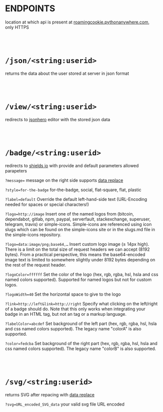 # ENDPOINTS


location at which api is present at [roamingcookie.pythonanywhere.com](https://roamingcookie.pythonanywhere.com), only HTTPS

<br><br>

# `/json/<string:userid>`
returns the data about the user stored at server in json format

<br><br>

# `/view/<string:userid>`
redirects to [jsonhero](https://jsonhero.io/) editor with the stored json data

<br><br>

# `/badge/<string:userid>`
redirects to [shields io](https://shields.io/) with provide and default parameters
allowed parapeters

`?message=` message on the right side supports [data replace](/docs/replace)

`?style=for-the-badge`  for-the-badge, social, flat-square, flat, plastic

`?label=default` Override the default left-hand-side text (URL-Encoding needed for spaces or special characters!)

`?logo=http://image` Insert one of the named logos from (bitcoin, dependabot, gitlab, npm, paypal, serverfault, stackexchange, superuser, telegram, travis) or simple-icons. Simple-icons are referenced using icon slugs which can be found on the simple-icons site or in the slugs.md file in the simple-icons repository.

`?logo=data:image/png;base64,…`	Insert custom logo image (≥ 14px high). There is a limit on the total size of request headers we can accept (8192 bytes). From a practical perspective, this means the base64-encoded image text is limited to somewhere slightly under 8192 bytes depending on the rest of the request header.

`?logoColor=ffffff` Set the color of the logo (hex, rgb, rgba, hsl, hsla and css named colors supported). Supported for named logos but not for custom logos.

`?logoWidth=40`	Set the horizontal space to give to the logo

`?link=http://left&link=http://right` Specify what clicking on the left/right of a badge should do. Note that this only works when integrating your badge in an<object> HTML tag, but not an<img> tag or a markup language.

`?labelColor=abcdef` Set background of the left part (hex, rgb, rgba, hsl, hsla and css named colors supported). The legacy name "colorA" is also supported.

`?color=fedcba`	Set background of the right part (hex, rgb, rgba, hsl, hsla and css named colors supported). The legacy name "colorB" is also supported.

<br><br>

# `/svg/<string:userid>`
returns SVG after repacing with [data replace](/docs/replace)

`?svg=URL_encoded_SVG_data` your valid svg file URL encoded